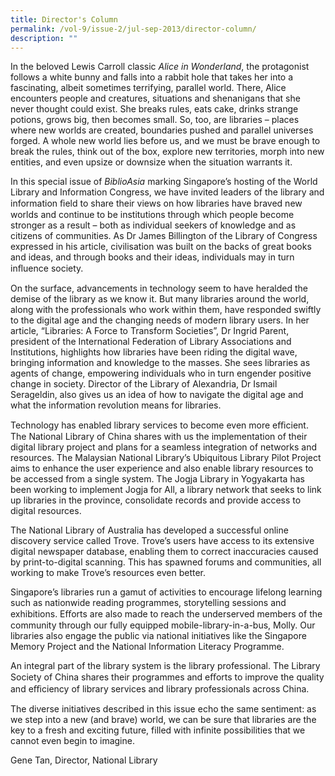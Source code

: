 ```yaml
---
title: Director's Column
permalink: /vol-9/issue-2/jul-sep-2013/director-column/
description: ""
---
```

In the beloved Lewis Carroll classic *Alice in Wonderland*, the protagonist follows a white bunny and falls into a rabbit hole that takes her into a fascinating, albeit sometimes terrifying, parallel world. There, Alice encounters people and creatures, situations and shenanigans that she never thought could exist. She breaks rules,
eats cake, drinks strange potions, grows big, then becomes small. So, too, are libraries –
places where new worlds are created, boundaries pushed and parallel universes forged. A whole new world lies before us, and we must be brave enough to break the rules, think out of the box, explore new territories, morph into new entities, and even upsize or downsize when the situation warrants it.

In this special issue of *BiblioAsia* marking Singapore’s hosting of the World Library
and Information Congress, we have invited leaders of the library and information ﬁeld to share their views on how libraries have braved new worlds and continue to be institutions through which people become stronger as a result – both as individual seekers of knowledge and as citizens of communities. As Dr James Billington of the Library of Congress expressed in his article, civilisation was built on the backs of great books and ideas, and through books and their ideas, individuals may in turn inﬂuence society.

On the surface, advancements in technology seem to have heralded the demise of the library as we know it. But many libraries around the world, along with the professionals who work within them, have responded swiftly to the digital age and the changing needs of modern library users. In her article, “Libraries: A Force to Transform Societies”, Dr Ingrid Parent, president of the International Federation of Library Associations and Institutions, highlights how libraries have been riding the digital wave, bringing information and knowledge to the masses. She sees libraries as agents of change, empowering individuals who in turn engender positive change in society. Director of the Library of Alexandria, Dr Ismail Serageldin, also gives us an idea of how to navigate the digital age and what the information revolution means for libraries.

Technology has enabled library services to become even more eﬃcient. The National Library of China shares with us the implementation of their digital library project and plans for a seamless integration of networks and resources. The Malaysian National Library’s Ubiquitous Library Pilot Project aims to enhance the user experience and also enable library resources to be accessed from a single system. The Jogja Library in Yogyakarta has been working to implement Jogja for All, a library network that seeks to link up libraries in the province, consolidate records and provide access to digital resources.

The National Library of Australia has developed a successful online discovery service called Trove. Trove’s users have access to its extensive digital newspaper database, enabling them to correct inaccuracies caused by print-to-digital scanning. This has spawned forums and communities, all working to make Trove’s resources even better.

Singapore’s libraries run a gamut of activities to encourage lifelong learning such as nationwide reading programmes, storytelling sessions and exhibitions. Eﬀorts are also made to reach the underserved members of the community through our fully equipped mobile-library-in-a-bus, Molly. Our libraries also engage the public via national initiatives like the Singapore Memory Project and the National Information Literacy Programme.

An integral part of the library system is the library professional. The Library Society of China shares their programmes and eﬀorts to improve the quality and eﬃciency of library services and library professionals across China.

The diverse initiatives described in this issue echo the same sentiment: as we
step into a new (and brave) world, we can be sure that libraries are the key to a fresh and exciting future, filled with infinite possibilities that we cannot even begin to imagine.

      
Gene Tan,
Director, National Library